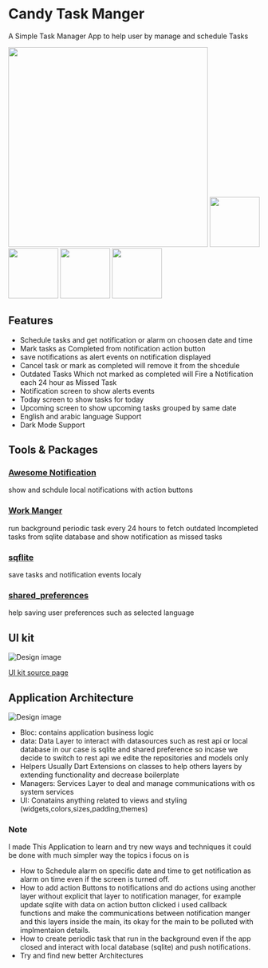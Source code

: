 # Candy Task Manger

A Simple Task Manager App to help user by manage and schedule Tasks

<p float="left">
  <img src="(candy_task_manager/blob/master/5c4f4cd722a64883c7918da006bbb3c0221b2242/image1.jpeg)" width="400" />
  <img src="candy_task_manager/blob/master/5c4f4cd722a64883c7918da006bbb3c0221b2242/image1.jpeg" width="100" /> 
  <img src="candy_task_manager/blob/master/5c4f4cd722a64883c7918da006bbb3c0221b2242/image1.jpeg" width="100" />
    <img src="/candy_task_manager/blob/master/5c4f4cd722a64883c7918da006bbb3c0221b2242/image1.jpeg" width="100" />
      <img src="candy_task_manager/blob/master/5c4f4cd722a64883c7918da006bbb3c0221b2242/image1.jpeg" width="100" />
</p>

## Features

- Schedule tasks and get notification or alarm on choosen date and time
- Mark tasks as Completed from notification action button
- save notifications as alert events on notification displayed
- Cancel task or mark as completed will remove it from the shcedule
- Outdated Tasks Which not marked as completed will Fire a Notification each 24 hour as Missed Task
- Notification screen to show alerts events
- Today screen to show tasks for today
- Upcoming screen to show upcoming tasks grouped by same date
- English and arabic language Support
- Dark Mode Support

## Tools & Packages

### [Awesome Notification](https://pub.dev/packages/awesome_notifications)

show and schdule local notifications with action buttons

### [Work Manger](https://pub.dev/packages/workmanager)

run background periodic task every 24 hours to fetch outdated Incompleted tasks from sqlite database and show notification as missed tasks

### [sqflite](https://pub.dev/packages/sqflite)

save tasks and notification events localy

### [shared_preferences](https://pub.dev/packages/shared_preferences)

help saving user preferences such as selected language

## UI kit

![Design image](https://cdn.dribbble.com/users/180538/screenshots/3710437/media/aef748443f9247f66cf246e2982ea05a.png)

 [UI kit source page](https://dribbble.com/shots/3710437-Free-UI-Kit-Candy)



## Application Architecture

![Design image](../blob/main/arch.png?raw=true)

- Bloc: contains application business logic
- data: Data Layer to interact with datasources such as rest api or local database in our case is sqlite and shared preference so incase we decide to switch to rest api we edite the repositories and models only
- Helpers Usually Dart Extensions on classes  to help others layers by extending functionality and decrease boilerplate
- Managers: Services Layer to deal and manage communications with os system services
- UI: Conatains anything related to views and styling (widgets,colors,sizes,padding,themes)

### Note

I made This Application to learn and try new ways and  techniques it could be done with much simpler way the topics i focus on is

- How to Schedule alarm on specific date and time to get notification as alarm on time even if the screen is turned off.
- How to add action Buttons to notifications and do actions using another layer without explicit that layer to notification manager, for example update sqlite with data on action button clicked i used callback functions and make the communications between notification manger and this layers inside the main, its okay for the main to be polluted with implmentaion details. 
- How to create periodic task that run in the background  even if the app closed and interact with local database (sqlite) and push notifications.
- Try and find new better Architectures
